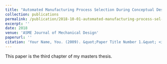 ```yaml
---
title: "Automated Manufacturing Process Selection During Conceptual Design"
collection: publications
permalink: /publication/2018-10-01-automated-manufacturing-process-sel-
excerpt: ''
date: 2018
venue: 'ASME Journal of Mechanical Design'
paperurl: ''
citation: 'Your Name, You. (2009). &quot;Paper Title Number 1.&quot; <i>Journal 1</i>. 1(1).'
---
```

This paper is the third chapter of my masters thesis.
